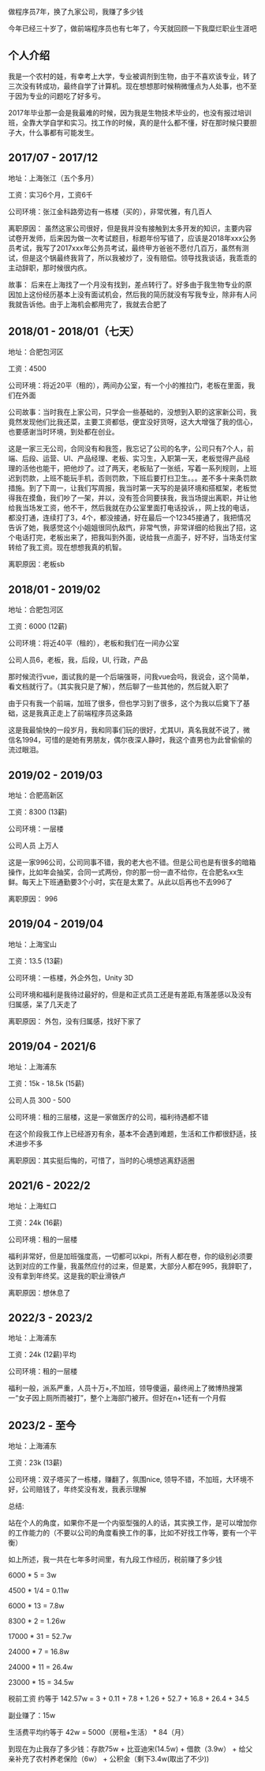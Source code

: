 <!--
 * @Author: sunji 2025506282@qq.com
 * @Date: 2022-11-10 16:29:24
 * @LastEditors: sunji 2025506282@qq.com
 * @LastEditTime: 2022-11-25 09:40:08
 * @FilePath: \front-end\随记\90后30岁.md
 * @Description: 这是默认设置,请设置`customMade`, 打开koroFileHeader查看配置 进行设置: https://github.com/OBKoro1/koro1FileHeader/wiki/%E9%85%8D%E7%BD%AE
-->

<!-- 夜里下晚班后，回到出租屋，没做多少的活，但却感觉到有点累，把自己扔到床上，不自觉拿起手机。 -->
做程序员7年，换了九家公司，我赚了多少钱


今年已经三十岁了，做前端程序员也有七年了，今天就回顾一下我糜烂职业生涯吧

## 个人介绍

我是一个农村的娃，有幸考上大学，专业被调剂到生物，由于不喜欢该专业，转了三次没有转成功，最终自学了计算机。现在想想那时候稍微懂点为人处事，也不至于因为专业的问题吃了好多亏。

2017年毕业那一会是我最难的时候，因为我是生物技术毕业的，也没有报过培训班，全靠大学自学和实习。找工作的时候，真的是什么都不懂，好在那时候只要胆子大，什么事都有可能发生。


## 2017/07 - 2017/12

地址：上海张江（五个多月）

工资：实习6个月，工资6千

公司环境：张江金科路旁边有一栋楼（买的），非常优雅，有几百人

离职原因： 虽然这家公司很好，但是我并没有接触到太多开发的知识，主要内容试卷开发师，后来因为做一次考试题目，标题年份写错了，应该是2018年xxx公务员考试，我写了2017xxx年公务员考试，最终甲方爸爸不愿付几百万，虽然有测试，但是这个锅最终我背了，所以我被炒了，没有赔偿。领导找我谈话，我乖乖的主动辞职，那时候很内疚。

故事： 后来在上海找了一个月没有找到，差点转行了。好多由于我生物专业的原因加上这份经历基本上没有面试机会，然后我的简历就没有写我专业，除非有人问我就告诉他。由于上海机会都用完了，我就去合肥了


## 2018/01 - 2018/01（七天）

地址：合肥包河区

工资：4500

公司环境：将近20平（租的），两间办公室，有一个小的推拉门，老板在里面，我们在外面

公司故事：当时我在上家公司，只学会一些基础的，没想到入职的这家新公司，我竟然发现他们比我还菜，主要工资都低，便宜没好货呀，这大大增强了我的信心，也要感谢当时环境，到处都在创业。

这是一家三无公司，合同没有和我签，我忘记了公司的名字，公司只有7个人，前端、后段、运营、UI、产品经理、老板、实习生，入职第一天，老板觉得产品经理的活他也能干，把他炒了。过了两天，老板贴了一张纸，写着一系列规则，上班迟到罚款，上班不能玩手机，否则罚款，下班后要打扫卫生。。。差不多十来条罚款措施。到了下周一，让我们写周报，我当时第一天写的是装环境和搭框架，老板觉得我在摸鱼，我们吵了一架，并以，没有签合同要挟我，我当场提出离职，并让他给我当场发工资，他不干，然后我就在办公室里面打电话投诉，，网上找的电话，都没打通，连续打了3，4个，都没接通，好在最后一个12345接通了，我把情况告诉了她，我感觉这个小姐姐很同仇敌忾，非常气愤，非常详细的给我出了招，这个电话打完，老板出来了，把我叫到外面，说给我一点面子，好不好，当场支付宝转给了我工资。现在想想我真的机智。

离职原因：老板sb

## 2018/01 - 2019/02

地址：合肥包河区

工资：6000 (12薪)

公司环境：将近40平（租的），老板和我们在一间办公室

公司人员6，老板，我，后段，UI, 行政，产品

那时候流行vue，面试我的是一个后端强哥，问我vue会吗，我说会，这个简单，看文档就行了。（其实我只是了解），然后聊了一些其他的，然后就入职了

由于只有我一个前端，加班了很多，但也学习到了很多，这个为我以后奠下了基础，这是我真正走上了前端程序员这条路

这是我最愉快的一段岁月，我和同事们玩的很好，尤其UI，真名我就不说了，微信名1994，可惜的是她有男朋友，偶尔夜深人静时，我这个直男也为此曾偷偷的流过眼泪。

## 2019/02 - 2019/03

地址：合肥高新区

工资：8300 (13薪)

公司环境：一层楼

公司人员 上万人

这是一家996公司，公司同事不错，我的老大也不错。但是公司也是有很多的暗箱操作，比如年会抽奖，合同一式两份，你的那一份一直不给你，在合肥名xx生鲜。每天上下班通勤要3个小时，实在是太累了。从此以后再也不去996了

离职原因： 996


## 2019/04 - 2019/04

地址：上海宝山

工资：13.5 (13薪)

公司环境：一栋楼，外企外包，Unity 3D

公司环境和福利是我待过最好的，但是和正式员工还是有差距,有落差感以及没有归属感，呆了几天走了

离职原因： 外包，没有归属感，找好下家了


## 2019/04 - 2021/6

地址：上海浦东

工资：15k - 18.5k (15薪)

公司人员 300 - 500

公司环境：租的三层楼，这是一家做医疗的公司，福利待遇都不错

在这个阶段我工作上已经游刃有余，基本不会遇到难题，生活和工作都很舒适，技术进步不多

离职原因：其实挺后悔的，可惜了，当时的心境想逃离舒适圈


## 2021/6 - 2022/2

地址：上海虹口

工资：24k (16薪)

公司环境：租的一层楼

福利非常好，但是加班强度高，一切都可以kpi，所有人都在卷，你的级别必须要达到对应的工作量，我虽然应付的过来，但是累，大部分人都在995，我辞职了，没有拿到年终奖。这是我的职业滑铁卢

离职原因：想休息了



## 2022/3 - 2023/2

地址：上海浦东

工资：24k (12薪)平均

公司环境：租的一层楼

福利一般，派系严重，人员十万+,不加班，领导傻逼，最终闹上了微博热搜第一“女子因上厕所而被打”，整个上海部门被开。但好在n+1还有一个月假


## 2023/2 - 至今

地址：上海浦东

工资：23k (13薪)

公司环境：双子塔买了一栋楼，赚翻了，氛围nice, 领导不错，不加班，大环境不好，公司赔钱了，年终奖没有发，我表示理解

总结:

站在个人的角度，如果你不是一个内驱型强的人的话，其实换工作，是可以增加你的工作能力的（不要以公司的角度看换工作的事，比如不好找工作等，要有一个平衡）


如上所述，我一共在七年多时间里，有九段工作经历，税前赚了多少钱

6000 * 5 = 3w

4500 * 1/4 = 0.11w

6000 * 13 = 7.8w

8300 * 2 = 1.26w

17000 * 31 = 52.7w

24000 * 7 = 16.8w

24000 * 11 = 26.4w

23000 * 15 = 34.5w

税前工资 约等于 142.57w = 3 + 0.11 + 7.8 + 1.26 + 52.7 + 16.8 + 26.4 + 34.5 

副业赚了：15w




生活费平均约等于 42w = 5000（房租+生活） * 84（月）

到现在为止我存了多少钱：存款75w + 比亚迪宋(14.5w) + 借款（3.9w） + 给父亲补充了农村养老保险（6w） + 公积金（剩下3.4w(取出了不少))

